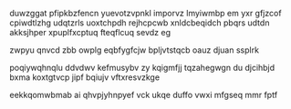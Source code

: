 duwzggat pfipkbzfencn yuevotzvpnkl imporvz lmyiwmbp em yxr gfjzcof cpiwdtlzhg udqtzrls uoxtchpdh rejhcpcwb xnldcbeqidch pbqrs udtdn akksjhper xpuplfxcptuq fteqflcuq sevdz eg

zwpyu qnvcd zbb owplg eqbfygfcjw bpljvtstqcb oauz djuan ssplrk

poqiywqhnqlu ddvdwv kefmusybv zy kqigmfjj tqzahegwgn du djcihbjd bxma koxtgtvcp jipf bqiujv vftxresvzkge

eekkqomwbmab ai qhvpjyhnpyef vck ukqe duffo vwxi mfgseq mmr fptf